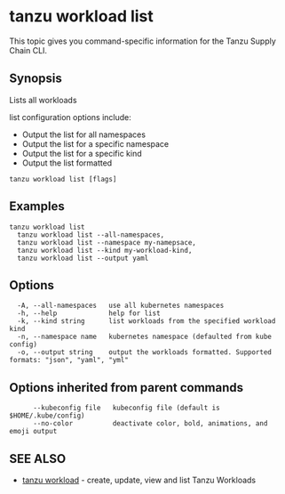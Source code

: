 # tanzu workload list

This topic gives you command-specific information for the Tanzu Supply Chain CLI.

## Synopsis

Lists all workloads

list configuration options include:

- Output the list for all namespaces
- Output the list for a specific namespace
- Output the list for a specific kind
- Output the list formatted

```console
tanzu workload list [flags]
```

## Examples

```console
tanzu workload list
  tanzu workload list --all-namespaces,
  tanzu workload list --namespace my-namepsace,
  tanzu workload list --kind my-workload-kind,
  tanzu workload list --output yaml
```

## Options

```console
  -A, --all-namespaces   use all kubernetes namespaces
  -h, --help             help for list
  -k, --kind string      list workloads from the specified workload kind
  -n, --namespace name   kubernetes namespace (defaulted from kube config)
  -o, --output string    output the workloads formatted. Supported formats: "json", "yaml", "yml"
```

## Options inherited from parent commands

```console
      --kubeconfig file   kubeconfig file (default is $HOME/.kube/config)
      --no-color          deactivate color, bold, animations, and emoji output
```

## SEE ALSO

- [tanzu workload](tanzu_workload.hbs.md) - create, update, view and list Tanzu Workloads